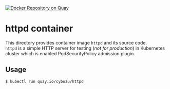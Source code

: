 [![Docker Repository on Quay](https://quay.io/repository/cybozu/httpd/status "Docker Repository on Quay")](https://quay.io/repository/cybozu/httpd)

httpd container
===============

This directory provides container image `httpd` and its source code.  
`httpd` is a simple HTTP server for testing (*not for production*)
in Kubernetes cluster which is enabled PodSecurityPolicy admission plugin.


Usage
-----

```console
$ kubectl run quay.io/cybozu/httpd
``` 
